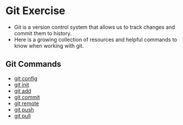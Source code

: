 # Git Exercise
- Git is a version control system that allows us to track changes and commit them to history.
- Here is a growing collection of resources and helpful commands to know when working with git.
## Git Commands
- [git config](./Commands/Config.md)
- [git init](./Commands/Init.md)
- [git add](./Commands/Add.md)
- [git commit](./Commands/Commit.md)
- [git remote](./Commands/Remote.md)
- [git push](./Commands/push.md)
- [git pull](./Commands/pull.md)